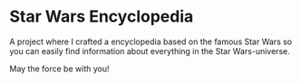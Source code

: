 # Star Wars Encyclopedia

A project where I crafted a encyclopedia based on the famous Star Wars so you can easily find information about everything in the Star Wars-universe.

May the force be with you!
